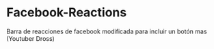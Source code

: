 # Facebook-Reactions
Barra de reacciones de facebook modificada para incluir un botón mas (Youtuber Dross)
